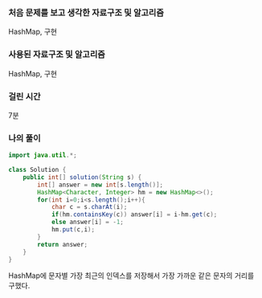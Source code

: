### 처음 문제를 보고 생각한 자료구조 및 알고리즘

HashMap, 구현

### 사용된 자료구조 및 알고리즘

HashMap, 구현

### 걸린 시간

7분

### 나의 풀이

```java
import java.util.*;

class Solution {
    public int[] solution(String s) {
        int[] answer = new int[s.length()];
        HashMap<Character, Integer> hm = new HashMap<>();
        for(int i=0;i<s.length();i++){
            char c = s.charAt(i);
            if(hm.containsKey(c)) answer[i] = i-hm.get(c);
            else answer[i] = -1;
            hm.put(c,i);
        }
        return answer;
    }
}
```

HashMap에 문자별 가장 최근의 인덱스를 저장해서 가장 가까운 같은 문자의 거리를 구했다.